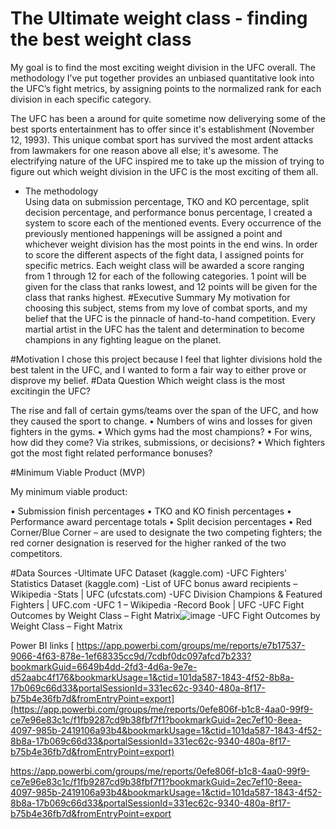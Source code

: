 # The Ultimate weight class - finding the best weight class
My goal is to find the most exciting weight division in the UFC overall. The methodology I’ve put together provides an unbiased quantitative look into the UFC’s fight metrics, by assigning points to the normalized rank for each division in each specific category.

The UFC has been a around for quite sometime now deliverying some of the best sports entertainment has to offer since it's establishment (November 12, 1993).
This unique combat sport has survived the most ardent attacks from lawmakers for one reason above all else; it's awesome. The electrifying nature of the UFC inspired me to take up the mission of trying to figure out which weight division in the UFC is the most exciting of them all.
- The methodology   
  Using data on submission percentage, TKO and KO percentage, split decision percentage, and performance bonus percentage, I created a system to score each of the mentioned events. Every occurrence of the previously mentioned happenings will be assigned a point and whichever weight division has the most points in the end wins.
  In order to score the different aspects of the fight data, I assigned points for specific metrics. Each weight class will be awarded a score ranging from 1 through 12 for each of the following categories. 1 point will be given for the class that ranks lowest, and 12 points will be given for the class that ranks highest.
#Executive Summary
My motivation for choosing this subject, stems from my love of combat sports, and my belief that the UFC is the pinnacle of hand-to-hand competition. Every martial artist in the UFC has the talent and determination to become champions in any fighting league on the planet.

#Motivation
I chose this project because I feel that lighter divisions hold the best talent in the UFC, and I wanted to form a fair way to either prove or disprove my belief.
#Data Question
Which weight class is the most excitingin the UFC?

The rise and fall of certain gyms/teams over the span of the UFC, and how they caused the sport to change.
•	Numbers of wins and losses for given fighters in the gyms.
•	Which gyms had the most champions?
•	For wins, how did they come? Via strikes, submissions, or decisions?
•	Which fighters got the most fight related performance bonuses?

#Minimum Viable Product (MVP)

My minimum viable product:

•	Submission finish percentages
•	TKO and KO finish percentages
•	Performance award percentage totals
•	Split decision percentages
•	Red Corner/Blue Corner – are used to designate the two competing fighters; the red corner designation is reserved for the higher ranked of the two competitors.

#Data Sources
-Ultimate UFC Dataset (kaggle.com) 
-UFC Fighters' Statistics Dataset (kaggle.com)
-List of UFC bonus award recipients – Wikipedia
-Stats | UFC (ufcstats.com)
-UFC Division Champions & Featured Fighters | UFC.com
-UFC 1 – Wikipedia
-Record Book | UFC
-UFC Fight Outcomes by Weight Class – Fight Matrix![image](https://github.com/user-attachments/assets/ed9a2a5b-f122-4bbf-90a0-9592d1efedd0)
-UFC Fight Outcomes by Weight Class – Fight Matrix

Power BI links
[   https://app.powerbi.com/groups/me/reports/e7b17537-9066-4f63-878e-1ef68335cc9d/7cdbf0dc097afcd7b233?bookmarkGuid=6649b4dd-2fd3-4d6a-9e7e-d52aabc4f176&bookmarkUsage=1&ctid=101da587-1843-4f52-8b8a-17b069c66d33&portalSessionId=331ec62c-9340-480a-8f17-b75b4e36fb7d&fromEntryPoint=export](https://app.powerbi.com/groups/me/reports/0efe806f-b1c8-4aa0-99f9-ce7e96e83c1c/f1fb9287cd9b38fbf7f1?bookmarkGuid=2ec7ef10-8eea-4097-985b-2419106a93b4&bookmarkUsage=1&ctid=101da587-1843-4f52-8b8a-17b069c66d33&portalSessionId=331ec62c-9340-480a-8f17-b75b4e36fb7d&fromEntryPoint=export)

https://app.powerbi.com/groups/me/reports/0efe806f-b1c8-4aa0-99f9-ce7e96e83c1c/f1fb9287cd9b38fbf7f1?bookmarkGuid=2ec7ef10-8eea-4097-985b-2419106a93b4&bookmarkUsage=1&ctid=101da587-1843-4f52-8b8a-17b069c66d33&portalSessionId=331ec62c-9340-480a-8f17-b75b4e36fb7d&fromEntryPoint=export
